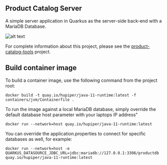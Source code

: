 ## Product Catalog Server

A simple server application in Quarkus as the server-side back-end with a MariaDB Database.

![alt text](https://raw.githubusercontent.com/hupiper/product-catalog-tools/master/docs/img/screenshot.png)

For complete information about this project, please see the [product-catalog-tools](https://github.com/hupiper/product-catalog-tools) project.

## Build container image

To build a container image, use the following command from the project root:

```
docker build -t quay.io/hupiper/java-11-runtime:latest -f containers/jvm/Containerfile .
```

To run the image against a local MariaDB database, simply override the default database host parameter with your laptops IP address"

```
docker run --network=host quay.io/hupiper/java-11-runtime:latest
```

You can override the application.properties to connect for specific databases as well, for example:

```
docker run --network=host -e QUARKUS_DATASOURCE_JDBC_URL=jdbc:mariadb://127.0.0.1:3306/productdb quay.io/hupiper/java-11-runtime:latest
```